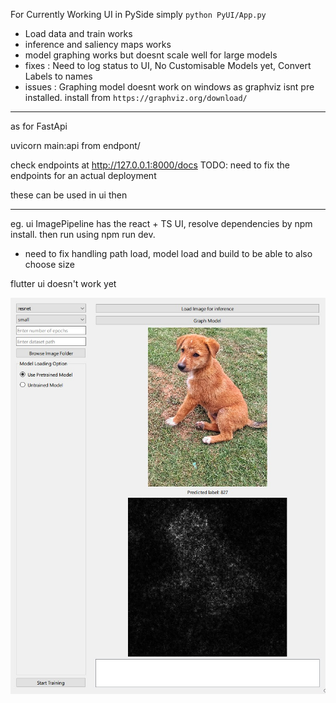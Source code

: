 For Currently Working UI in PySide simply `python PyUI/App.py`

- Load data and train works
- inference and saliency maps works
- model graphing works but doesnt scale well for large models
- fixes : Need to log status to UI, No Customisable Models yet, Convert Labels to names
- issues : Graphing model doesnt work on windows as graphviz isnt pre installed.  install from `https://graphviz.org/download/`

-------------------------------------------------------------------------------------
as for FastApi

uvicorn main:api from endpont/

check endpoints at http://127.0.0.1:8000/docs
TODO: need to fix the endpoints for an actual deployment

these can be used in ui then

--------------------------------------------------------------------------------------
eg. ui
ImagePipeline has the react + TS UI, resolve dependencies by npm install. 
then run using npm run dev.
- need to fix handling path load, model load and build to be able to also choose size 

flutter ui doesn't work yet


![UI](ui.jpeg)
